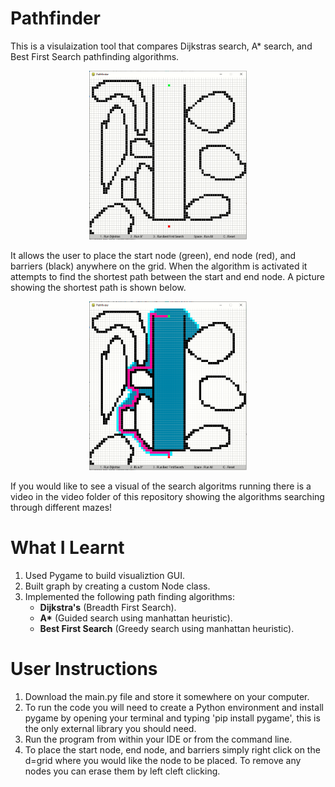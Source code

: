 # Pathfinder
This is a visulaization tool that compares Dijkstras search, A* search, and Best First Search pathfinding algorithms. 

<p align="center"><img src="img/idle.PNG" width="50%" height="50%"></p>

It allows the user to place the start node (green), end node (red), and barriers (black) anywhere on the grid. When the algorithm is activated it attempts to find the shortest path between the start and end node. A picture showing the shortest path is shown below.  

<p align="center"><img src="img/path.PNG" width="50%" height="50%"></p>

If you would like to see a visual of the search algoritms running there is a video in the video folder of this repository showing the algorithms searching through different mazes! 

# What I Learnt
<ol>
 <li>Used Pygame to build visualiztion GUI.</li>
 <li>Built graph by creating a custom Node class.</li>
 <li>Implemented the following path finding algorithms:
  <ul>
    <li><b>Dijkstra's</b> (Breadth First Search).</li>
    <li><b>A*</b> (Guided search using manhattan heuristic).</li>
    <li><b>Best First Search</b> (Greedy search using manhattan heuristic).</li> 
  </ul>
 </li>
</ol>

# User Instructions
<ol>
 <li>Download the main.py file and store it somewhere on your computer.</li>
 <li>To run the code you will need to create a Python environment and install pygame by opening your terminal and typing 'pip install pygame', this is the only external library you should need.</li>
 <li>Run the program from within your IDE or from the command line.</li>
 <li>To place the start node, end node, and barriers simply right click on the d=grid where you would like the node to be placed. To remove any nodes you can erase them by left cleft clicking.</li>
</ol>

 
